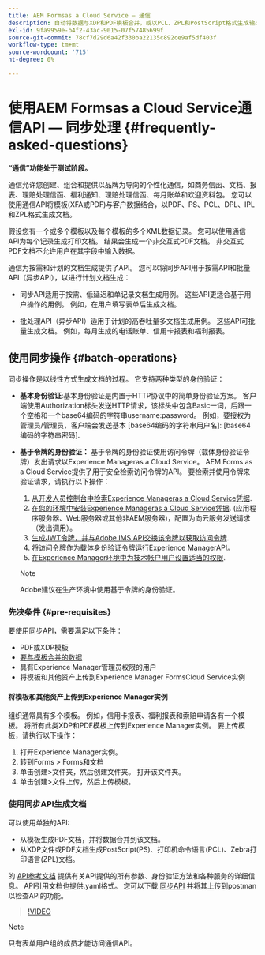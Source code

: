 ```yaml
---
title: AEM Formsas a Cloud Service — 通信
description: 自动将数据与XDP和PDF模板合并，或以PCL、ZPL和PostScript格式生成输出
exl-id: 9fa9959e-b4f2-43ac-9015-07f57485699f
source-git-commit: 78cf7d29d6a42f330ba22135c892ce9af5df403f
workflow-type: tm+mt
source-wordcount: '715'
ht-degree: 0%

---
```



# 使用AEM Formsas a Cloud Service通信API — 同步处理 {#frequently-asked-questions}

**“通信”功能处于测试阶段。**

通信允许您创建、组合和提供以品牌为导向的个性化通信，如商务信函、文档、报表、理赔处理信函、福利通知、理赔处理信函、每月账单和欢迎资料包。 您可以使用通信API将模板(XFA或PDF)与客户数据结合，以PDF、PS、PCL、DPL、IPL和ZPL格式生成文档。

假设您有一个或多个模板以及每个模板的多个XML数据记录。 您可以使用通信API为每个记录生成打印文档。 <!-- You can also combine the records into a single document. --> 结果会生成一个非交互式PDF文档。 非交互式PDF文档不允许用户在其字段中输入数据。


通信为按需和计划的文档生成提供了API。 您可以将同步API用于按需API和批量API（异步API），以进行计划文档生成：

* 同步API适用于按需、低延迟和单记录文档生成用例。 这些API更适合基于用户操作的用例。 例如，在用户填写表单后生成文档。

* 批处理API（异步API）适用于计划的高吞吐量多文档生成用例。 这些API可批量生成文档。 例如，每月生成的电话账单、信用卡报表和福利报表。

## 使用同步操作 {#batch-operations}

同步操作是以线性方式生成文档的过程。 它支持两种类型的身份验证：

* **基本身份验证**:基本身份验证是内置于HTTP协议中的简单身份验证方案。 客户端使用Authorization标头发送HTTP请求，该标头中包含Basic一词，后跟一个空格和一个base64编码的字符串username:password。 例如，要授权为管理员/管理员，客户端会发送基本 [base64编码的字符串用户名]: [base64编码的字符串密码].

* **基于令牌的身份验证：** 基于令牌的身份验证使用访问令牌（载体身份验证令牌）发出请求以Experience Manageras a Cloud Service。 AEM Forms as a Cloud Service提供了用于安全检索访问令牌的API。 要检索并使用令牌来验证请求，请执行以下操作：

   1. [从开发人员控制台中检索Experience Manageras a Cloud Service凭据](https://experienceleague.adobe.com/docs/experience-manager-learn/getting-started-with-aem-headless/authentication/service-credentials.html).
   1. [在您的环境中安装Experience Manageras a Cloud Service凭据](https://experienceleague.adobe.com/docs/experience-manager-learn/getting-started-with-aem-headless/authentication/service-credentials.html). (应用程序服务器、Web服务器或其他非AEM服务器)，配置为向云服务发送请求（发出调用）。
   1. [生成JWT令牌，并与Adobe IMS API交换该令牌以获取访问令牌](https://experienceleague.adobe.com/docs/experience-manager-learn/getting-started-with-aem-headless/authentication/service-credentials.html).
   1. 将访问令牌作为载体身份验证令牌运行Experience ManagerAPI。
   1. [在Experience Manager环境中为技术帐户用户设置适当的权限](https://experienceleague.adobe.com/docs/experience-manager-learn/getting-started-with-aem-headless/authentication/service-credentials.html?lang=en#configure-access-in-aem).

   >[!NOTE]
   >
   >Adobe建议在生产环境中使用基于令牌的身份验证。

### 先决条件 {#pre-requisites}

要使用同步API，需要满足以下条件：

* PDF或XDP模板
* [要与模板合并的数据](#form-data)
* 具有Experience Manager管理员权限的用户
* 将模板和其他资产上传到Experience Manager FormsCloud Service实例

#### 将模板和其他资产上传到Experience Manager实例

组织通常具有多个模板。 例如，信用卡报表、福利报表和索赔申请各有一个模板。 将所有此类XDP和PDF模板上传到Experience Manager实例。 要上传模板，请执行以下操作：

1. 打开Experience Manager实例。
1. 转到Forms > Forms和文档
1. 单击创建>文件夹，然后创建文件夹。 打开该文件夹。
1. 单击创建>文件上传，然后上传模板。

### 使用同步API生成文档

可以使用单独的API:

* 从模板生成PDF文档，并将数据合并到该文档。
* 从XDP文件或PDF文档生成PostScript(PS)、打印机命令语言(PCL)、Zebra打印语言(ZPL)文档。

的 [API参考文档](https://www.adobe.io/experience-manager-forms-cloud-service-developer-reference/api/sync/#tag/Communications-Services) 提供有关API提供的所有参数、身份验证方法和各种服务的详细信息。 API引用文档也提供.yaml格式。 您可以下载 [同步API](assets/sync.yaml) 并将其上传到postman以检查API的功能。

>[!VIDEO](https://video.tv.adobe.com/v/335771)

>[!NOTE]
>
>只有表单用户组的成员才能访问通信API。

